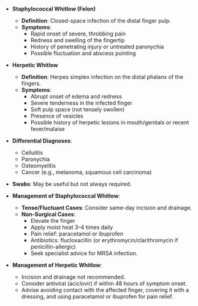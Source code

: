- **Staphylococcal Whitlow (Felon)**  
  - **Definition**: Closed-space infection of the distal finger pulp.  
  - **Symptoms**:  
    - Rapid onset of severe, throbbing pain  
    - Redness and swelling of the fingertip  
    - History of penetrating injury or untreated paronychia  
    - Possible fluctuation and abscess pointing  

- **Herpetic Whitlow**  
  - **Definition**: Herpes simplex infection on the distal phalanx of the fingers.  
  - **Symptoms**:  
    - Abrupt onset of edema and redness  
    - Severe tenderness in the infected finger  
    - Soft pulp space (not tensely swollen)  
    - Presence of vesicles  
    - Possible history of herpetic lesions in mouth/genitals or recent fever/malaise  

- **Differential Diagnoses**:  
  - Cellulitis  
  - Paronychia  
  - Osteomyelitis  
  - Cancer (e.g., melanoma, squamous cell carcinoma)  

- **Swabs**: May be useful but not always required.  

- **Management of Staphylococcal Whitlow**:  
  - **Tense/Fluctuant Cases**: Consider same-day incision and drainage.  
  - **Non-Surgical Cases**:  
    - Elevate the finger  
    - Apply moist heat 3–4 times daily  
    - Pain relief: paracetamol or ibuprofen  
    - Antibiotics: flucloxacillin (or erythromycin/clarithromycin if penicillin-allergic)  
    - Seek specialist advice for MRSA infection.  

- **Management of Herpetic Whitlow**:  
  - Incision and drainage not recommended.  
  - Consider antiviral (aciclovir) if within 48 hours of symptom onset.  
  - Advise avoiding contact with the affected finger, covering it with a dressing, and using paracetamol or ibuprofen for pain relief.